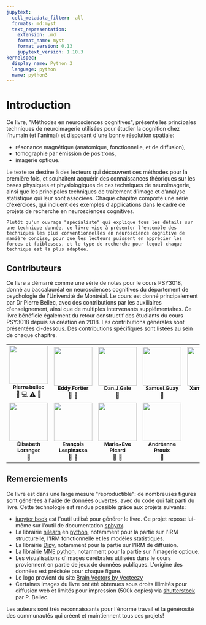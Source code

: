```yaml
---
jupytext:
  cell_metadata_filter: -all
  formats: md:myst
  text_representation:
    extension: .md
    format_name: myst
    format_version: 0.13
    jupytext_version: 1.10.3
kernelspec:
  display_name: Python 3
  language: python
  name: python3
---
```


# Introduction

Ce livre, "Méthodes en neurosciences cognitives", présente les principales techniques de neuroimagerie utilisées pour étudier la cognition chez l'humain (et l'animal) et disposant d'une bonne résolution spatiale:
 * résonance magnétique (anatomique, fonctionnelle, et de diffusion),
 * tomographie par émission de positrons,
 * imagerie optique.

Le texte se destine à des lecteurs qui découvrent ces méthodes pour la première fois, et souhaitent acquérir des connaissances théoriques sur les bases physiques et physiologiques de ces techniques de neuroimagerie, ainsi que les principales techniques de traitement d’image et d’analyse statistique qui leur sont associées. Chaque chapitre comporte une série d'exercices, qui incluent des exemples d'applications dans le cadre de projets de recherche en neurosciences cognitives.

```{warning}
Plutôt qu'un ouvrage "spécialiste" qui explique tous les détails sur une technique donnée, ce livre vise à présenter l'ensemble des techniques les plus conventionnelles en neuroscience cognitive de manière concise, pour que les lecteurs puissent en apprécier les forces et faiblesses, et le type de recherche pour lequel chaque technique est la plus adaptée.
```

## Contributeurs

Ce livre a démarré comme une série de notes pour le cours PSY3018, donné au baccalauréat en neurosciences cognitives du département de psychologie de l'Université de Montréal. Le cours est donné principalement par Dr Pierre Bellec, avec des contributions par les auxiliaires d'enseignement, ainsi que de multiples intervenants supplémentaires. Ce livre bénéficie également du retour constructif des étudiants du cours PSY3018 depuis sa création en 2018. Les contributions générales sont présentées ci-dessous. Des contributions spécifiques sont listées au sein de chaque chapitre.

<table>
  <tr>
    <td align="center">
      <a href="https://github.com/pbellec">
        <img src="https://avatars.githubusercontent.com/u/1670887?v=4?s=100" width="100px;" alt=""/>
        <br /><sub><b>Pierre bellec</b></sub>
      </a>
      <br />
        <a title="Contenu">🤔</a>
        <a title="Code">💻</a>
        <a title="Quizz">⚠️</a>
        <a title="Révision du texte">👀</a>
    </td>
    <td align="center">
      <a href="https://github.com/eddyfortier">
        <img src="https://avatars.githubusercontent.com/u/72314243?v=4?s=100" width="100px;" alt=""/>
        <br /><sub><b>Eddy Fortier</b></sub>
      </a>
      <br />
        <a title="Contenu">🤔</a>
        <a title="Révision du texte">👀</a>
    </td>
    <td align="center">
      <a href="https://github.com/danjgale">
        <img src="https://avatars.githubusercontent.com/u/14634382?v=4?s=100" width="100px;" alt=""/>
        <br /><sub><b>Dan J Gale</b></sub>
      </a>
      <br />
        <a title="Figure">🎨</a>
    </td>
    <td align="center">
      <a href="https://github.com/SamGuay">
        <img src="https://avatars.githubusercontent.com/u/30598330?v=4?s=100" width="100px;" alt=""/>
        <br /><sub><b>Samuel Guay</b></sub>
      </a>
      <br />
        <a title="Révision du texte">👀</a>
    </td>  
    <td align="center">
      <a href="https://github.com/Xanthylajoie">
        <img src="https://avatars.githubusercontent.com/u/90349544?v=4?s=100" width="100px;" alt=""/>
        <br /><sub><b>Xanthy Lajoie</b></sub>
      </a>
      <br />
        <a title="Contenu">🤔</a>
        <a title="Révision du texte">👀</a>
    </td>
  </tr>
  <tr>
    <td align="center">
      <a href="https://github.com/elisabethloranger">
        <img src="https://avatars.githubusercontent.com/u/90270981?v=4?s=100" width="100px;" alt=""/>
        <br /><sub><b>Élisabeth Loranger</b></sub>
      </a>
      <br />
        <a title="Contenu">🤔</a>
    </td>
    <td align="center">
      <a href="https://github.com/sangfrois">
        <img src="https://avatars.githubusercontent.com/u/38385719?v=4?s=100" width="100px;" alt=""/>
        <br /><sub><b>François Lespinasse</b></sub>
      </a>
      <br />
        <a title="Contenu">🤔</a>
        <a title="Révision du texte">👀</a>
    </td>
    <td align="center">
      <a href="https://github.com/me-pic">
        <img src="https://avatars.githubusercontent.com/u/77584086?v=4?s=100" width="100px;" alt=""/>
        <br /><sub><b>Marie-Eve Picard</b></sub>
      </a>
      <br />
        <a title="Contenu">🤔</a>
        <a title="Révision du texte">👀</a>
    </td>
    <td align="center">
      <a href="https://github.com/anproulx">
        <img src="https://avatars.githubusercontent.com/u/65092948?v=4?s=100" width="100px;" alt=""/>
        <br /><sub><b>Andréanne Proulx</b></sub>
      </a>
      <br />
        <a title="Contenu">🤔</a>
    </td>
  </tr>
</table>

## Remerciements
Ce livre est dans une large mesure "reproductible": de nombreuses figures sont générées à l'aide de données ouvertes, avec du code qui fait parti du livre. Cette technologie est rendue possible grâce aux projets suivants:
 * [jupyter book](https://jupyterbook.org) est l'outil utilisé pour générer le livre. Ce projet repose lui-même sur l'outil de documentation [sphynx](https://www.sphinx-doc.org).
 * La librairie [nilearn](https://nilearn.github.io/) en [python](https://www.python.org/), notamment pour la partie sur l'IRM structurelle, l'IRM fonctionnelle et les modèles statistiques.
 * La librairie [Dipy](https://dipy.org), notamment pour la partie sur l'IRM de diffusion.
 * La librairie [MNE python](https://mne.tools/stable/index.html), notamment pour la partie sur l'imagerie optique.
 * Les visualisations d'images cérébrales utilisées dans le cours proviennent en partie de jeux de données publiques. L'origine des données est précisée pour chaque figure.
 * Le logo provient du site <a href="https://www.vecteezy.com/free-vector/brain">Brain Vectors by Vecteezy</a>
 * Certaines images du livre ont été obtenues sous droits illimités pour diffusion web et limités pour impression (500k copies) via [shutterstock](https://www.shutterstock.com) par P. Bellec.

 Les auteurs sont très reconnaissants pour l'énorme travail et la générosité des communautés qui créent et maintiennent tous ces projets!

